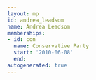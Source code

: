 ```yaml
---
layout: mp
id: andrea_leadsom
name: Andrea Leadsom
memberships:
- id: con
  name: Conservative Party
  start: '2010-06-08'
  end: 
autogenerated: true
---
```


